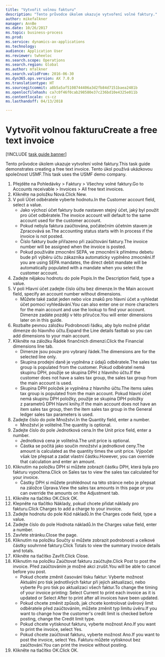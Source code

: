 ```yaml
--- 
title: "Vytvořit volnou fakturu"
description: "Tento průvodce úkolem ukazuje vytvoření volné faktury."
author: mikefalkner
manager: AnnBe
ms.date: 10/26/2017
ms.topic: business-process
ms.prod: 
ms.service: dynamics-ax-applications
ms.technology: 
audience: Application User
ms.reviewer: twheeloc
ms.search.scope: Operations
ms.search.region: Global
ms.author: mfalkner
ms.search.validFrom: 2016-06-30
ms.dyn365.ops.version: AX 7.0.0
ms.translationtype: HT
ms.sourcegitcommit: a8b5a5af5108744406a3d2fb84d7151baea2481b
ms.openlocfilehash: ca7c0f46f0cab298580e37c236bd10e4325e011b
ms.contentlocale: cs-cz
ms.lasthandoff: 04/13/2018

---
```

# <a name="create-a-free-text-invoice"></a><span data-ttu-id="82ad5-103">Vytvořit volnou fakturu</span><span class="sxs-lookup"><span data-stu-id="82ad5-103">Create a free text invoice</span></span>

[!INCLUDE [task guide banner](../../includes/task-guide-banner.md)]

<span data-ttu-id="82ad5-104">Tento průvodce úkolem ukazuje vytvoření volné faktury.</span><span class="sxs-lookup"><span data-stu-id="82ad5-104">This task guide demonstrates creating a free text invoice.</span></span> <span data-ttu-id="82ad5-105">Tento úkol používá ukázkovou společnost USMF.</span><span class="sxs-lookup"><span data-stu-id="82ad5-105">This task uses the USMF demo company.</span></span>

1. <span data-ttu-id="82ad5-106">Přejděte na Pohledávky > Faktury > Všechny volné faktury.</span><span class="sxs-lookup"><span data-stu-id="82ad5-106">Go to Accounts receivable > Invoices > All free text invoices.</span></span>
2. <span data-ttu-id="82ad5-107">Klikněte na položku Nová.</span><span class="sxs-lookup"><span data-stu-id="82ad5-107">Click New.</span></span>
3. <span data-ttu-id="82ad5-108">V poli Účet odběratele vyberte hodnotu.</span><span class="sxs-lookup"><span data-stu-id="82ad5-108">In the Customer account field, select a value.</span></span>
    * <span data-ttu-id="82ad5-109">Jako výchozí účet faktury bude nastaven stejný účet, jaký byl použit pro účet odběratele.</span><span class="sxs-lookup"><span data-stu-id="82ad5-109">The invoice account will default to the same account used for the customer account.</span></span>   
    * <span data-ttu-id="82ad5-110">Pokud nebyla faktura zaúčtována, počátečním účetním stavem je Zpracovává se.</span><span class="sxs-lookup"><span data-stu-id="82ad5-110">The accounting status starts with In process if the invoice is not posted.</span></span>   
    * <span data-ttu-id="82ad5-111">Číslo faktury bude přiřazeno při zaúčtování faktury.</span><span class="sxs-lookup"><span data-stu-id="82ad5-111">The invoice number will be assigned when the invoice is posted.</span></span>  
    * <span data-ttu-id="82ad5-112">Pokud používáte zmocnění SEPA, ve zmocnění k přímému debetu bude při výběru účtu zákazníka automaticky vyplněno zmocnění.</span><span class="sxs-lookup"><span data-stu-id="82ad5-112">If you are using SEPA mandates, the direct debit mandate will be automatically populated with a mandate when you select the customer account.</span></span>  
4. <span data-ttu-id="82ad5-113">Zadejte nějakou hodnotu do pole Popis.</span><span class="sxs-lookup"><span data-stu-id="82ad5-113">In the Description field, type a value.</span></span>
5. <span data-ttu-id="82ad5-114">V poli Hlavní účet zadejte číslo účtu bez dimenze.</span><span class="sxs-lookup"><span data-stu-id="82ad5-114">In the Main account field, specify an account number without dimensions.</span></span>
    * <span data-ttu-id="82ad5-115">Můžete také zadat jeden nebo více znaků pro hlavní účet a vyhledat účet pomocí vyhledávání.</span><span class="sxs-lookup"><span data-stu-id="82ad5-115">You can also enter one or more characters for the main account and use the lookup to find your account.</span></span> <span data-ttu-id="82ad5-116">Dimenze zadáte později v této příručce.</span><span class="sxs-lookup"><span data-stu-id="82ad5-116">You will enter dimensions later on in this guide.</span></span>  
6. <span data-ttu-id="82ad5-117">Rozbalte pevnou záložku Podrobnosti řádku, aby bylo možné přidat dimenze do hlavního účtu.</span><span class="sxs-lookup"><span data-stu-id="82ad5-117">Expand the Line details fasttab so you can add dimensions to your main account.</span></span>
7. <span data-ttu-id="82ad5-118">Klikněte na záložku Řádek finančních dimenzí.</span><span class="sxs-lookup"><span data-stu-id="82ad5-118">Click the Financial dimensions line tab.</span></span>
    * <span data-ttu-id="82ad5-119">Dimenze jsou pouze pro vybraný řádek.</span><span class="sxs-lookup"><span data-stu-id="82ad5-119">The dimensions are for the selected line only.</span></span>    
    * <span data-ttu-id="82ad5-120">Skupina prodejní daně je vyplněna z údajů odběratele.</span><span class="sxs-lookup"><span data-stu-id="82ad5-120">The sales tax group is populated from the customer.</span></span> <span data-ttu-id="82ad5-121">Pokud odběratel nemá skupinu DPH, použije se skupina DPH z hlavního účtu.</span><span class="sxs-lookup"><span data-stu-id="82ad5-121">If the customer does not have a sales tax group, the sales tax group from the main account is used.</span></span>  
    * <span data-ttu-id="82ad5-122">Skupina DPH položek je vyplněna z hlavního účtu.</span><span class="sxs-lookup"><span data-stu-id="82ad5-122">The items sales tax group is populated from the main account.</span></span> <span data-ttu-id="82ad5-123">Pokud hlavní účet nemá skupinu DPH položky, použije se skupina DPH položky z parametrů DPH hlavní knihy.</span><span class="sxs-lookup"><span data-stu-id="82ad5-123">If the main account does not have an item sales tax group, then the item sales tax group in the General ledger sales tax parameters is used.</span></span>    
8. <span data-ttu-id="82ad5-124">Zadejte číslo do pole Množství.</span><span class="sxs-lookup"><span data-stu-id="82ad5-124">In the Quantity field, enter a number.</span></span>
    * <span data-ttu-id="82ad5-125">Množství je volitelné.</span><span class="sxs-lookup"><span data-stu-id="82ad5-125">The quantity is optional.</span></span>  
9. <span data-ttu-id="82ad5-126">Zadejte číslo do pole Jednotková cena.</span><span class="sxs-lookup"><span data-stu-id="82ad5-126">In the Unit price field, enter a number.</span></span>
    * <span data-ttu-id="82ad5-127">Jednotková cena je volitelná.</span><span class="sxs-lookup"><span data-stu-id="82ad5-127">The unit price is optional.</span></span>  
    * <span data-ttu-id="82ad5-128">Částka se počítá jako součin množství a jednotkové ceny.</span><span class="sxs-lookup"><span data-stu-id="82ad5-128">The amount is calculated as the quantity times the unit price.</span></span> <span data-ttu-id="82ad5-129">Výpočet však lze přepsat a zadat vlastní částku.</span><span class="sxs-lookup"><span data-stu-id="82ad5-129">However, you can override that calculation and enter an amount.</span></span>  
10. <span data-ttu-id="82ad5-130">Kliknutím na položku DPH si můžete zobrazit částku DPH, která byla pro fakturu vypočtena.</span><span class="sxs-lookup"><span data-stu-id="82ad5-130">Click on Sales tax to view the sales tax calculated for your invoice.</span></span>
    * <span data-ttu-id="82ad5-131">Částky DPH si můžete prohlédnout na této stránce nebo je přepsat na záložce Úprava.</span><span class="sxs-lookup"><span data-stu-id="82ad5-131">View the sales tax amounts in this page or you can override the amounts on the Adjustment tab.</span></span>  
11. <span data-ttu-id="82ad5-132">Klikněte na tlačítko OK.</span><span class="sxs-lookup"><span data-stu-id="82ad5-132">Click OK.</span></span>
12. <span data-ttu-id="82ad5-133">Klepněte na tlačítko Náklady, pokud chcete přidat náklady pro fakturu.</span><span class="sxs-lookup"><span data-stu-id="82ad5-133">Click Charges to add a charge to your invoice.</span></span> 
13. <span data-ttu-id="82ad5-134">Zadejte hodnotu do pole Kód nákladů.</span><span class="sxs-lookup"><span data-stu-id="82ad5-134">In the Charges code field, type a value.</span></span>
14. <span data-ttu-id="82ad5-135">Zadejte číslo do pole Hodnota nákladů.</span><span class="sxs-lookup"><span data-stu-id="82ad5-135">In the Charges value field, enter a number.</span></span>
15. <span data-ttu-id="82ad5-136">Zavřete stránku.</span><span class="sxs-lookup"><span data-stu-id="82ad5-136">Close the page.</span></span>
16. <span data-ttu-id="82ad5-137">Kliknutím na položku Součty si můžete zobrazit podrobnosti a celkové částky souhrnné faktury.</span><span class="sxs-lookup"><span data-stu-id="82ad5-137">Click Totals to view the summary invoice details and totals.</span></span>
17. <span data-ttu-id="82ad5-138">Klikněte na tlačítko Zavřít.</span><span class="sxs-lookup"><span data-stu-id="82ad5-138">Click Close.</span></span>
18. <span data-ttu-id="82ad5-139">Kliknutím na položku Zaúčtovat fakturu zaúčtujte.</span><span class="sxs-lookup"><span data-stu-id="82ad5-139">Click Post to post the invoice.</span></span> <span data-ttu-id="82ad5-140">Před zaúčtováním je možné akci zrušit.</span><span class="sxs-lookup"><span data-stu-id="82ad5-140">You will be able to cancel before you post.</span></span>
    * <span data-ttu-id="82ad5-141">Pokud chcete změnit časování tisku faktur: Vyberte možnost Aktuální pro tisk jednotlivých faktur při jejich aktualizaci, nebo vyberte Po pro tisk po aktualizaci všech faktur.</span><span class="sxs-lookup"><span data-stu-id="82ad5-141">To change the timing of your invoice printing:  Select Current to print each invoice as it is updated   or  Select After to print after all invoices have been updated.</span></span>  
    * <span data-ttu-id="82ad5-142">Pokud chcete změnit způsob, jak chcete kontrolovat úvěrový limit odběratele před zaúčtováním, můžete změnit typ limitu úvěru.</span><span class="sxs-lookup"><span data-stu-id="82ad5-142">If you want to change how the customer's credit limit is checked before posting, change the Credit limit type.</span></span>  
    * <span data-ttu-id="82ad5-143">Pokud chcete vytisknout fakturu, vyberte možnost Ano.</span><span class="sxs-lookup"><span data-stu-id="82ad5-143">If you want to print the invoice, select Yes.</span></span>  
    * <span data-ttu-id="82ad5-144">Pokud chcete zaúčtovat fakturu, vyberte možnost Ano.</span><span class="sxs-lookup"><span data-stu-id="82ad5-144">If you want to post the invoice, select Yes.</span></span> <span data-ttu-id="82ad5-145">Fakturu můžete vytisknout bez zaúčtování.</span><span class="sxs-lookup"><span data-stu-id="82ad5-145">You can print the invoice without posting.</span></span>  
19. <span data-ttu-id="82ad5-146">Klikněte na tlačítko OK.</span><span class="sxs-lookup"><span data-stu-id="82ad5-146">Click OK.</span></span>


